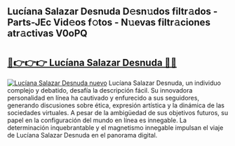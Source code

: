 ## Lucíana Salazar Desnuda D𝚎sn𝚞dos filtr𝚊dos - Parts-JEc Vid𝚎os f𝚘tos - N𝚞evas filtr𝚊ciones atr𝚊ctivas V0oPQ

# <h2><a href="http://mb2wliw.tromn.icu/?c=Luc%c3%adana+Salazar+Desnuda">🔗👉👉👉 Lucíana Salazar Desnuda 🔗🔗</a></h2>

[![Lucíana Salazar Desnuda nuevo](https://i.imgur.com/pEAQMta.gif)](http://mb2wliw.tromn.icu/?c=Luc%c3%adana+Salazar+Desnuda)
Lucíana Salazar Desnuda, un individuo complejo y debatido, desafía la descripción fácil. Su innovadora personalidad en línea ha cautivado y enfurecido a sus seguidores, generando discusiones sobre ética, expresión artística y la dinámica de las sociedades virtuales. A pesar de la ambigüedad de sus objetivos futuros, su papel en la configuración del mundo en línea es innegable. La determinación inquebrantable y el magnetismo innegable impulsan el viaje de Lucíana Salazar Desnuda en el panorama digital.
